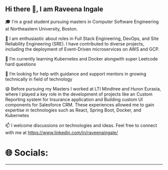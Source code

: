 ## Hi there 👋, I am Raveena Ingale

🎓 I'm a grad student pursuing masters in Computer Software Engineering at Northeastern University, Boston.

🔭 I am enthusiastic about roles in Full Stack Engineering, DevOps, and Site Reliability Engineering (SRE). I have contributed to diverse projects, including the deployment of Event-Driven microservices on AWS and GCP. 

🌱 I’m currently learning Kubernetes and Docker alongwith super Leetcode hard questions

🤔 I’m looking for help with guidance and support mentors in growing technically in field of technology

😄 Before pursuing my Masters I worked at LTI Mindtree and Huron Eurasia, where I played a key role in the development of projects like an Custom Reporting system for Insurance application and Building custom UI components for Salesforce CRM. These experiences allowed me to gain expertise in technologies such as React, Spring Boot, Docker, and Kubernetes

📫 I welcome discussions on technologies and ideas. Feel free to connect with me at https://www.linkedin.com/in/raveenaingale/

# 🌐 Socials:
***
